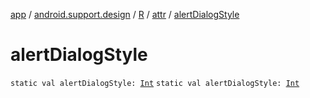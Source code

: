 [app](../../../index.md) / [android.support.design](../../index.md) / [R](../index.md) / [attr](index.md) / [alertDialogStyle](./alert-dialog-style.md)

# alertDialogStyle

`static val alertDialogStyle: `[`Int`](https://kotlinlang.org/api/latest/jvm/stdlib/kotlin/-int/index.html)
`static val alertDialogStyle: `[`Int`](https://kotlinlang.org/api/latest/jvm/stdlib/kotlin/-int/index.html)
